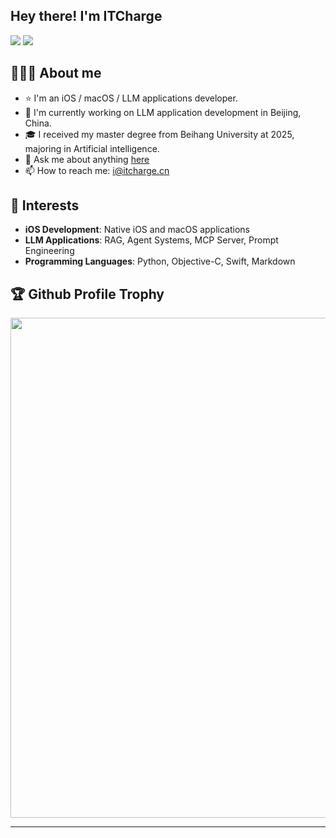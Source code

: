 ## Hey there! I'm ITCharge

[![](https://img.shields.io/badge/Blog-@ITCharge-blue.svg)](https://itcharge.cn)
[![](https://img.shields.io/badge/Mail-i@itcharge.cn-blue.svg)](mailto:i@itcharge.cn)

## 👨🏻‍💻 About me

- ⭐ I'm an iOS / macOS / LLM applications developer.
- 🌱 I'm currently working on LLM application development in Beijing, China.
- 🎓 I received my master degree from Beihang University at 2025, majoring in Artificial intelligence.
- 💬 Ask me about anything [here](https://github.com/itcharge/itcharge/issues)
- 📫 How to reach me: [i@itcharge.cn](mailto:i@itcharge.cn)

## 🚀 Interests

- **iOS Development**: Native iOS and macOS applications
- **LLM Applications**: RAG, Agent Systems, MCP Server, Prompt Engineering
- **Programming Languages**: Python, Objective-C, Swift, Markdown

## 🏆 Github Profile Trophy

<a href="https://github.com/ryo-ma/github-profile-trophy">
  <img width=800 src="https://github-profile-trophy.vercel.app/?username=itcharge&row=1&theme=flat&no-frame=true"/>
</a>

---

<!--<div>
  <img height="170" align="left" src="https://github-readme-stats.vercel.app/api?username=itcharge&count_private=true&include_all_commits=true" />
  <img src="https://github-readme-stats.vercel.app/api/top-langs/?username=itcharge&hide_langs_below=1&theme=default&line_height=27&layout=compact" />
</div>-->
